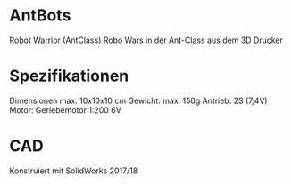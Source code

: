 # AntBots
Robot Warrior (AntClass)
Robo Wars in der Ant-Class aus dem 3D Drucker

# Spezifikationen
Dimensionen max. 10x10x10 cm
Gewicht: max. 150g
Antrieb: 2S (7,4V)
Motor: Geriebemotor 1:200 6V

# CAD
Konstruiert mit SolidWorks 2017/18
